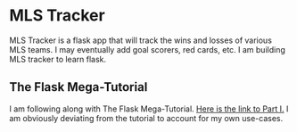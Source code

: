 # MLS Tracker
MLS Tracker is a flask app that will track the wins and losses of various MLS teams. I may eventually add goal scorers, red cards, etc. I am building MLS tracker to learn flask.

## The Flask Mega-Tutorial

I am following along with The Flask Mega-Tutorial. [Here is the link to Part I.](https://blog.miguelgrinberg.com/post/the-flask-mega-tutorial-part-i-hello-world) I am obviously deviating from the tutorial to account for my own use-cases.
